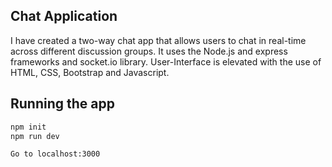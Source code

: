 ## Chat Application
I have created a two-way chat app that allows users to chat in real-time across different discussion groups. It uses the Node.js and express frameworks and socket.io library. User-Interface is elevated with the use of HTML, CSS, Bootstrap and Javascript. 

## Running the app
```bash
npm init
npm run dev

Go to localhost:3000
```

